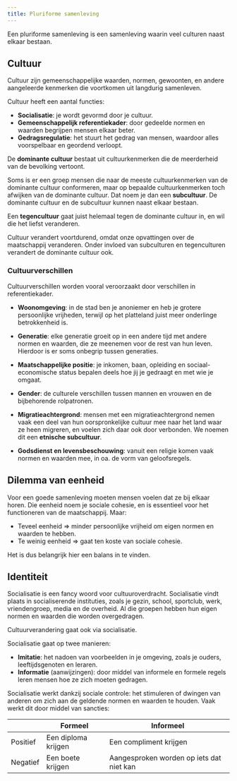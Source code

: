 ```yaml
---
title: Pluriforme samenleving
---
```


Een pluriforme samenleving is een samenleving waarin veel culturen naast elkaar bestaan.

## Cultuur

Cultuur zijn gemeenschappelijke waarden, normen, gewoonten, en andere aangeleerde kenmerken die voortkomen uit langdurig samenleven.

Cultuur heeft een aantal functies:

- **Socialisatie**: je wordt gevormd door je cultuur.
- **Gemeenschappelijk referentiekader**: door gedeelde normen en waarden begrijpen mensen elkaar beter.
- **Gedragsregulatie**: het stuurt het gedrag van mensen, waardoor alles voorspelbaar en geordend verloopt.

De **dominante cultuur** bestaat uit cultuurkenmerken die de meerderheid van de bevolking vertoont.

Soms is er een groep mensen die naar de meeste cultuurkenmerken van de dominante cultuur conformeren, maar op bepaalde cultuurkenmerken toch afwijken van de dominante cultuur. Dat noem je dan een **subcultuur**. De dominante cultuur en de subcultuur kunnen naast elkaar bestaan.

Een **tegencultuur** gaat juist helemaal tegen de dominante cultuur in, en wil die het liefst veranderen.

Cultuur verandert voortdurend, omdat onze opvattingen over de maatschappij veranderen. Onder invloed van subculturen en tegenculturen verandert de dominante cultuur ook.

### Cultuurverschillen

Cultuurverschillen worden vooral veroorzaakt door verschillen in referentiekader.

- **Woonomgeving**: in de stad ben je anoniemer en heb je grotere persoonlijke vrijheden, terwijl op het platteland juist meer onderlinge betrokkenheid is.

- **Generatie**: elke generatie groeit op in een andere tijd met andere normen en waarden, die ze meenemen voor de rest van hun leven. Hierdoor is er soms onbegrip tussen generaties.

- **Maatschappelijke positie**: je inkomen, baan, opleiding en sociaal-economische status bepalen deels hoe jij je gedraagt en met wie je omgaat.

- **Gender**: de culturele verschillen tussen mannen en vrouwen en de bijbehorende rolpatronen.

- **Migratieachtergrond**: mensen met een migratieachtergrond nemen vaak een deel van hun oorspronkelijke cultuur mee naar het land waar ze heen migreren, en voelen zich daar ook door verbonden. We noemen dit een **etnische subcultuur**.

- **Godsdienst en levensbeschouwing**: vanuit een religie komen vaak normen en waarden mee, in oa. de vorm van geloofsregels.

## Dilemma van eenheid

Voor een goede samenleving moeten mensen voelen dat ze bij elkaar horen. Die eenheid noem je sociale cohesie, en is essentieel voor het functioneren van de maatschappij. Maar:

- Teveel eenheid ⇒ minder persoonlijke vrijheid om eigen normen en waarden te hebben.
- Te weinig eenheid ⇒ gaat ten koste van sociale cohesie.

Het is dus belangrijk hier een balans in te vinden.

## Identiteit

Socialisatie is een fancy woord voor cultuuroverdracht. Socialisatie vindt plaats in socialiserende instituties, zoals je gezin, school, sportclub, werk, vriendengroep, media en de overheid. Al die groepen hebben hun eigen normen en waarden die worden overgedragen.

Cultuurverandering gaat ook via socialisatie.

Socialisatie gaat op twee manieren:

- **Imitatie**: het nadoen van voorbeelden in je omgeving, zoals je ouders, leeftijdsgenoten en leraren.
- **Informatie** (aanwijzingen): door middel van informele en formele regels leren mensen hoe ze zich moeten gedragen.

Socialisatie werkt dankzij sociale controle: het stimuleren of dwingen van anderen om zich aan de geldende normen en waarden te houden. Vaak werkt dit door middel van sancties:

|          | Formeel             | Informeel                                |
| -------- | ------------------- | ---------------------------------------- |
| Positief | Een diploma krijgen | Een compliment krijgen                   |
| Negatief | Een boete krijgen   | Aangesproken worden op iets dat niet kan |
